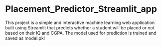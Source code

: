 # Placement_Predictor_Streamlit_app
This project is a simple and interactive machine learning web application built using Streamlit that predicts whether a student will be placed or not based on their IQ and CGPA. The model used for prediction is trained and saved as model.pkl
